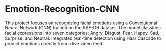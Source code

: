 # Emotion-Recognition-CNN
This project focuses on recognizing facial emotions using a Convolutional Neural Network (CNN) trained on the RAF-DB dataset. The model classifies facial expressions into seven categories: Angry, Disgust, Fear, Happy, Sad, Surprise, and Neutral. Integrated real-time detection using Haar Cascade to predict emotions directly from a live video feed.
